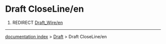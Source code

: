 # Draft CloseLine/en
1.  REDIRECT [Draft\_Wire/en](Draft_Wire/en.md)

---
[documentation index](../README.md) > [Draft](Draft_Workbench.md) > Draft CloseLine/en
